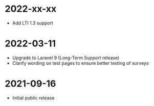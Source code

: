 
# 2022-xx-xx

* Add LTI 1.3 support

# 2022-03-11

* Upgrade to Laravel 9 (Long-Term Support release)
* Clarify wording on test pages to ensure better testing of surveys

# 2021-09-16

* Initial public release